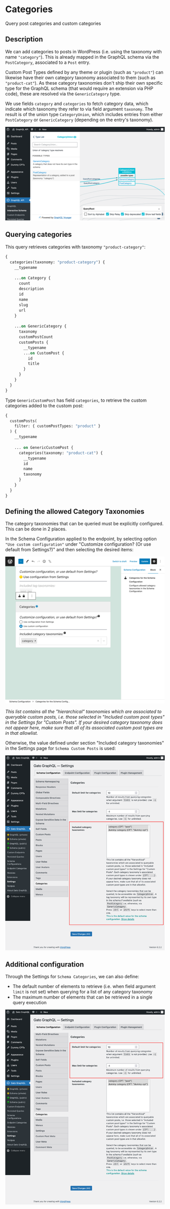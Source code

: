 # Categories

Query post categories and custom categories

## Description

We can add categories to posts in WordPress (i.e. using the taxonomy with name `"category"`). This is already mapped in the GraphQL schema via the `PostCategory`, associated to a `Post` entry.

Custom Post Types defined by any theme or plugin (such as `"product"`) can likewise have their own category taxonomy associated to them (such as `"product-cat"`). As these category taxonomies don't ship their own specific type for the GraphQL schema (that would require an extension via PHP code), these are resolved via the `GenericCategory` type.

We use fields `category` and `categories` to fetch category data, which indicate which taxonomy they refer to via field argument `taxonomy`. The result is of the union type `CategoryUnion`, which includes entries from either `PostCategory` or `GenericCategory` (depending on the entry's taxonomy).

![CategoryUnion type in the Interactive Schema](../../images/interactive-schema-category-union.png "CategoryUnion type in the Interactive Schema")

## Querying categories

This query retrieves categories with taxonomy `"product-category"`:

```graphql
{
  categories(taxonomy: "product-category") {
    __typename

    ...on Category {
      count
      description
      id
      name
      slug
      url
    }
    
    ...on GenericCategory {
      taxonomy   
      customPostCount
      customPosts {
        __typename
        ...on CustomPost {
          id
          title
        }
      }
    }
  }
}
```

Type `GenericCustomPost` has field `categories`, to retrieve the custom categories added to the custom post:

```graphql
{
  customPosts(
    filter: { customPostTypes: "product" }
  ) {
    __typename

    ... on GenericCustomPost {
      categories(taxonomy: "product-cat") {
        __typename
        id
        name
        taxonomy
      }
    }
  }
}
```

## Defining the allowed Category Taxonomies

The category taxonomies that can be queried must be explicitly configured. This can be done in 2 places.

In the Schema Configuration applied to the endpoint, by selecting option `"Use custom configuration"` under "Customize configuration? (Or use default from Settings?)" and then selecting the desired items:

![Selecting the allowed category taxonomies in the Schema Configuration](../../images/categories-schema-configuration-queryable-taxonomies.png "Selecting the allowed category taxonomies in the Schema Configuration")

_This list contains all the "hierarchical" taxonomies which are associated to queryable custom posts, i.e. those selected in "Included custom post types" in the Settings for "Custom Posts". If your desired category taxonomy does not appear here, make sure that all of its associated custom post types are in that allowlist._

Otherwise, the value defined under section "Included category taxonomies" in the Settings page for `Schema Custom Posts` is used:

<div class="img-width-1024" markdown=1>

![Selecting the allowed category taxonomies in the Settings](../../images/categories-settings-queryable-taxonomies.png "Selecting the allowed category taxonomies in the Settings")

</div>

## Additional configuration

Through the Settings for `Schema Categories`, we can also define:

- The default number of elements to retrieve (i.e. when field argument `limit` is not set) when querying for a list of any category taxonomy
- The maximum number of elements that can be retrieved in a single query execution

<div class="img-width-1024" markdown=1>

![Settings for Category limits](../../images/settings-categories-limits.png "Settings for Category limits")

</div>
